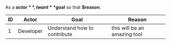 As a **$actor**, I want **$goal** so that **$reason**.

| ID | Actor         | Goal          | Reason |
| -- | ------------- | ------------- | -----  |
| 1  | Developer | Understand how to contribute | this will be an amazing tool |


